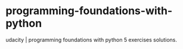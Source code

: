 # programming-foundations-with-python
udacity | programming foundations with python 5 exercises solutions.
